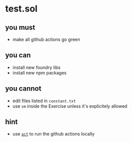 # test.sol

## you must

- make all github actions go green

## you can

- install new foundry libs
- install new npm packages

## you cannot

- edit files listed in `constant.txt`
- use `vm` inside the Exercise unless it's explicitely allowed

## hint

- use [`act`](https://github.com/nektos/act) to run the github actions locally